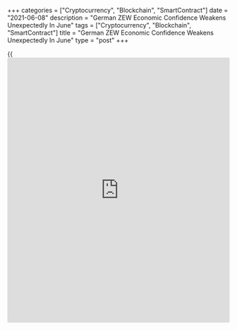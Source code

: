 +++
categories = ["Cryptocurrency", "Blockchain", "SmartContract"]
date = "2021-06-08"
description = "German ZEW Economic Confidence Weakens Unexpectedly In June"
tags = ["Cryptocurrency", "Blockchain", "SmartContract"]
title = "German ZEW Economic Confidence Weakens Unexpectedly In June"
type = "post"
+++

{{<iframe id="large-banner" src="https://www.bounty.group/#slide=15.0" width="100%" height="600" scrolling="no" style="border: 0px solid rgb(216, 221, 230); border-radius: 3px;">}}

German economic sentiment weakened unexpectedly in June but financial
market experts' assessment of current situation improved sharply, survey
data from the ZEW - Leibniz Centre for European Economic Research showed
Tuesday.

The ZEW Indicator of Economic Sentiment dropped to 79.8 in June from
84.4 in the previous month. The score was forecast to rise to 86.0.  
  
Meanwhile, assessment of the current economic situation improved
significantly in June with the index rising to -9.1 from 40.1 a month
ago.

The assessment of the economic situation is now back to the pre-pandemic
level of August 2019. Due to the very high economic expectations, the
outlook is now much more positive than in summer 2019, the survey
showed.

The decline in expectations is probably largely due to the considerably
better assessment of the economic situation, which is now back at pre-
crisis levels, ZEW President Achim Wambach, said.

The financial market experts therefore continue to expect a strong
economic recovery for the next six months, Wambach added.

Sentiment concerning the economic development of the Eurozone also
decreased in June. The corresponding index dropped 2.7 points to 81.3
points. Meanwhile, the indicator for the current economic situation
climbed 27.0 points to minus 24.4 points.

Inflation expectations in the currency bloc rose by 2.0 points to a new
value of 79.6 points. Almost 84 percent of the experts expect the
inflation rate in the euro area to increase further in the next six
months.

For comments and feedback [contact](https://www.playgroundfx.com/contact/): editorial@rtt[news](https://www.letsplayfx.com/blog/forex-news-website/).com

[Economic News][1]

 **What parts of the world are seeing the best (and worst) economic
performances lately? Click[here][2] to check out our [Econ Scorecard][2]
and find out! See up-to-the-moment [ranking](https://www.playgroundfx.com/blog/crypto-exchange-ranking/)s for the best and worst
performers in [GDP][3], [unemployment rate][4], [inflation][5] and much
more.**

   1. www.rtt[news](https://www.letsplayfx.com/blog/forex-news-website/).com/Content/EconomicNews.aspx
   2. www.rtt[news](https://www.letsplayfx.com/blog/forex-news-website/).com/economic-scorecard/world-rank/PPI/highest-performance.aspx
   3. www.rtt[news](https://www.letsplayfx.com/blog/forex-news-website/).com/economic-scorecard/world-rank/GDP/highest-performance.aspx
   4. www.rtt[news](https://www.letsplayfx.com/blog/forex-news-website/).com/economic-scorecard/world-rank/unemployment-rate/lowest-performance.aspx
   5. www.rtt[news](https://www.letsplayfx.com/blog/forex-news-website/).com/economic-scorecard/world-rank/CPI/highest-performance.aspx